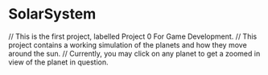 # SolarSystem
// This is the first project, labelled Project 0 For Game Development.
// This project contains a working simulation of the planets and how they move around the sun.
// Currently, you may click on any planet to get a zoomed in view of the planet in question.
